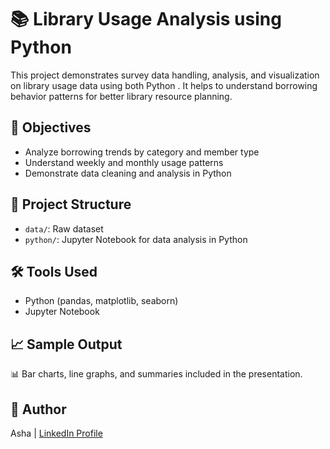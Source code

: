 
# 📚 Library Usage Analysis using Python 

This project demonstrates survey data handling, analysis, and visualization on library usage data using both Python . It helps to understand borrowing behavior patterns for better library resource planning.

## 📌 Objectives
- Analyze borrowing trends by category and member type
- Understand weekly and monthly usage patterns
- Demonstrate data cleaning and analysis in Python 

## 📂 Project Structure
- `data/`: Raw dataset
- `python/`: Jupyter Notebook for data analysis in Python

## 🛠 Tools Used
- Python (pandas, matplotlib, seaborn)
- Jupyter Notebook

## 📈 Sample Output
📊 Bar charts, line graphs, and summaries included in the presentation.

## 👤 Author
Asha | [LinkedIn Profile](https://www.linkedin.com/in/asha-b-kanathur-b88919280/)

